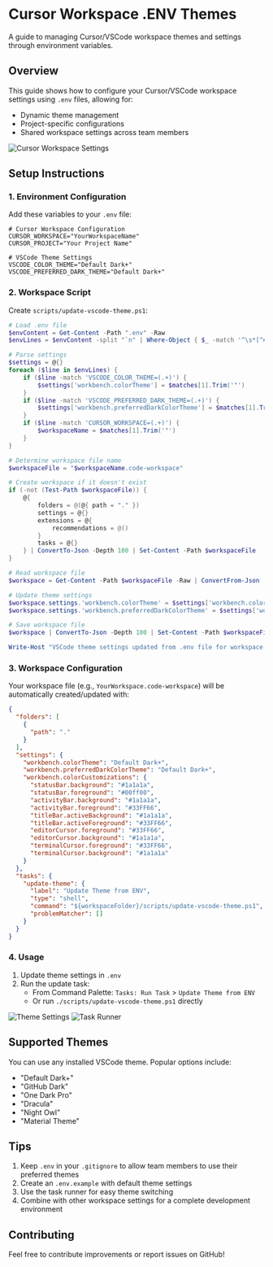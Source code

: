 # Cursor Workspace .ENV Themes

A guide to managing Cursor/VSCode workspace themes and settings through environment variables.

## Overview

This guide shows how to configure your Cursor/VSCode workspace settings using `.env` files, allowing for:

- Dynamic theme management
- Project-specific configurations
- Shared workspace settings across team members

![Cursor Workspace Settings](https://i.imgur.com/vsB5ocq.png)

## Setup Instructions

### 1. Environment Configuration

Add these variables to your `.env` file:

```env
# Cursor Workspace Configuration
CURSOR_WORKSPACE="YourWorkspaceName"
CURSOR_PROJECT="Your Project Name"

# VSCode Theme Settings
VSCODE_COLOR_THEME="Default Dark+"
VSCODE_PREFERRED_DARK_THEME="Default Dark+"
```

### 2. Workspace Script

Create `scripts/update-vscode-theme.ps1`:

```powershell
# Load .env file
$envContent = Get-Content -Path ".env" -Raw
$envLines = $envContent -split "`n" | Where-Object { $_ -match '^\s*[^#]' }

# Parse settings
$settings = @{}
foreach ($line in $envLines) {
    if ($line -match 'VSCODE_COLOR_THEME=(.+)') {
        $settings['workbench.colorTheme'] = $matches[1].Trim('"')
    }
    if ($line -match 'VSCODE_PREFERRED_DARK_THEME=(.+)') {
        $settings['workbench.preferredDarkColorTheme'] = $matches[1].Trim('"')
    }
    if ($line -match 'CURSOR_WORKSPACE=(.+)') {
        $workspaceName = $matches[1].Trim('"')
    }
}

# Determine workspace file name
$workspaceFile = "$workspaceName.code-workspace"

# Create workspace if it doesn't exist
if (-not (Test-Path $workspaceFile)) {
    @{
        folders = @(@{ path = "." })
        settings = @{}
        extensions = @{
            recommendations = @()
        }
        tasks = @{}
    } | ConvertTo-Json -Depth 100 | Set-Content -Path $workspaceFile
}

# Read workspace file
$workspace = Get-Content -Path $workspaceFile -Raw | ConvertFrom-Json

# Update theme settings
$workspace.settings.'workbench.colorTheme' = $settings['workbench.colorTheme']
$workspace.settings.'workbench.preferredDarkColorTheme' = $settings['workbench.preferredDarkColorTheme']

# Save workspace file
$workspace | ConvertTo-Json -Depth 100 | Set-Content -Path $workspaceFile

Write-Host "VSCode theme settings updated from .env file for workspace: $workspaceFile"
```

### 3. Workspace Configuration

Your workspace file (e.g., `YourWorkspace.code-workspace`) will be automatically created/updated with:

```json
{
  "folders": [
    {
      "path": "."
    }
  ],
  "settings": {
    "workbench.colorTheme": "Default Dark+",
    "workbench.preferredDarkColorTheme": "Default Dark+",
    "workbench.colorCustomizations": {
      "statusBar.background": "#1a1a1a",
      "statusBar.foreground": "#00ff00",
      "activityBar.background": "#1a1a1a",
      "activityBar.foreground": "#33FF66",
      "titleBar.activeBackground": "#1a1a1a",
      "titleBar.activeForeground": "#33FF66",
      "editorCursor.foreground": "#33FF66",
      "editorCursor.background": "#1a1a1a",
      "terminalCursor.foreground": "#33FF66",
      "terminalCursor.background": "#1a1a1a"
    }
  },
  "tasks": {
    "update-theme": {
      "label": "Update Theme from ENV",
      "type": "shell",
      "command": "${workspaceFolder}/scripts/update-vscode-theme.ps1",
      "problemMatcher": []
    }
  }
}
```

### 4. Usage

1. Update theme settings in `.env`
2. Run the update task:
   - From Command Palette: `Tasks: Run Task` > `Update Theme from ENV`
   - Or run `./scripts/update-vscode-theme.ps1` directly

![Theme Settings](https://i.imgur.com/bwOVM04.png)
![Task Runner](https://i.imgur.com/198ACe4.png)

## Supported Themes

You can use any installed VSCode theme. Popular options include:

- "Default Dark+"
- "GitHub Dark"
- "One Dark Pro"
- "Dracula"
- "Night Owl"
- "Material Theme"

## Tips

1. Keep `.env` in your `.gitignore` to allow team members to use their preferred themes
2. Create an `.env.example` with default theme settings
3. Use the task runner for easy theme switching
4. Combine with other workspace settings for a complete development environment

## Contributing

Feel free to contribute improvements or report issues on GitHub!
